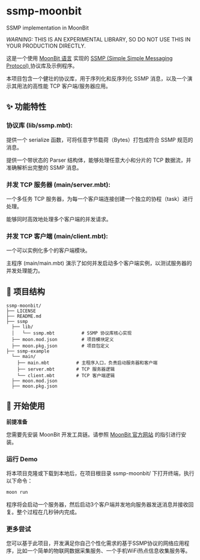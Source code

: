 # ssmp-moonbit
SSMP implementation in MoonBit

*WARNING:* THIS IS AN EXPERIMENTAL LIBRARY, SO DO NOT USE THIS IN YOUR PRODUCTION DIRECTLY. 

这是一个使用 [MoonBit 语言](https://www.moonbitlang.com/) 实现的 [SSMP (Simple Simple Messaging Protocol) ](https://github.com/node/ssmp) 协议库及示例程序。

本项目包含一个健壮的协议库，用于序列化和反序列化 SSMP 消息，以及一个演示其用法的高性能 TCP 客户端/服务器应用。

## ✨ 功能特性
### 协议库 (lib/ssmp.mbt):

提供一个 serialize 函数，可将任意字节载荷（Bytes）打包成符合 SSMP 规范的消息。

提供一个带状态的 Parser 结构体，能够处理任意大小和分片的 TCP 数据流，并准确解析出完整的 SSMP 消息。

### 并发 TCP 服务器 (main/server.mbt):

一个多任务 TCP 服务器，为每一个客户端连接创建一个独立的协程（task）进行处理。

能够同时高效地处理多个客户端的并发请求。

### 并发 TCP 客户端 (main/client.mbt):

一个可以实例化多个的客户端模块。

主程序 (main/main.mbt) 演示了如何并发启动多个客户端实例，以测试服务器的并发处理能力。


## 📁 项目结构
```
ssmp-moonbit/
├── LICENSE             
├── README.md             
├── ssmp
  ├── lib/
  │   └── ssmp.mbt          # SSMP 协议库核心实现
  ├── moon.mod.json         # 项目模块定义
  ├── moon.pkg.json         # 项目包定义
├── ssmp-example
  └── main/
    ├── main.mbt          # 主程序入口，负责启动服务器和客户端
    ├── server.mbt        # TCP 服务器逻辑
    └── client.mbt        # TCP 客户端逻辑
  ├── moon.mod.json  
  ├── moon.pkg.json
```

## 🚀 开始使用

**前提准备**

您需要先安装 MoonBit 开发工具链。请参照 [MoonBit 官方网站](https://www.moonbitlang.com/) 的指引进行安装。

### 运行 Demo

将本项目克隆或下载到本地后，在项目根目录 ssmp-moonbit/ 下打开终端，执行以下命令：

``` Bash
moon run
```

程序将会启动一个服务器，然后启动3个客户端并发地向服务器发送消息并接收回复。整个过程在几秒钟内完成。

### 更多尝试

您可以基于此项目，开发满足你自己个性化需求的基于SSMP协议的网络应用程序，比如一个简单的物联网数据采集服务、一个手机WiFi热点信息收集服务等。

